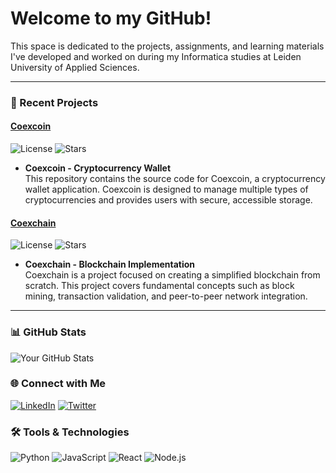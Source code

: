 # Welcome to my GitHub!
This space is dedicated to the projects, assignments, and learning materials I've developed and worked on during my Informatica studies at Leiden University of Applied Sciences.

---

### 🚀 Recent Projects

#### **[Coexcoin](https://github.com/s1145074/coexcoin)**
![License](https://img.shields.io/github/license/s1145074/coexcoin?style=flat-square)
![Stars](https://img.shields.io/github/stars/s1145074/coexcoin?style=flat-square)
  - **Coexcoin - Cryptocurrency Wallet**  
    This repository contains the source code for Coexcoin, a cryptocurrency wallet application. Coexcoin is designed to manage multiple types of cryptocurrencies and provides users with secure, accessible storage.

#### **[Coexchain](https://github.com/s1145074/coexchain)**
![License](https://img.shields.io/github/license/s1145074/coexchain?style=flat-square)
![Stars](https://img.shields.io/github/stars/s1145074/coexchain?style=flat-square)
  - **Coexchain - Blockchain Implementation**  
    Coexchain is a project focused on creating a simplified blockchain from scratch. This project covers fundamental concepts such as block mining, transaction validation, and peer-to-peer network integration.
    
---

### 📊 GitHub Stats
![Your GitHub Stats](https://github-readme-stats.vercel.app/api?username=s1145074&show_icons=true&theme=dark)

### 🌐 Connect with Me
[![LinkedIn](https://img.shields.io/badge/LinkedIn-blue?style=for-the-badge&logo=linkedin)](https://www.linkedin.com/in/yourprofile/)
[![Twitter](https://img.shields.io/badge/Twitter-blue?style=for-the-badge&logo=twitter)](https://twitter.com/yourusername)

### 🛠️ Tools & Technologies
![Python](https://img.shields.io/badge/Python-3776AB?style=flat-square&logo=python&logoColor=white)
![JavaScript](https://img.shields.io/badge/JavaScript-F7DF1E?style=flat-square&logo=javascript&logoColor=black)
![React](https://img.shields.io/badge/React-61DAFB?style=flat-square&logo=react&logoColor=black)
![Node.js](https://img.shields.io/badge/Node.js-339933?style=flat-square&logo=node-dot-js&logoColor=white)
